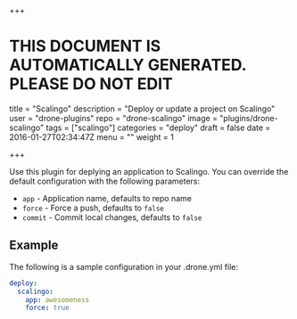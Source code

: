 +++

# THIS DOCUMENT IS AUTOMATICALLY GENERATED. PLEASE DO NOT EDIT

title = "Scalingo"
description = "Deploy or update a project on Scalingo"
user = "drone-plugins"
repo = "drone-scalingo"
image = "plugins/drone-scalingo"
tags = ["scalingo"]
categories = "deploy"
draft = false
date = 2016-01-27T02:34:47Z
menu = ""
weight = 1

+++

Use this plugin for deplying an application to Scalingo. You can override the
default configuration with the following parameters:

* `app` - Application name, defaults to repo name
* `force` - Force a push, defaults to `false`
* `commit` - Commit local changes, defaults to `false`

## Example

The following is a sample configuration in your .drone.yml file:

```yaml
deploy:
  scalingo:
    app: awesomeness
    force: true
```

